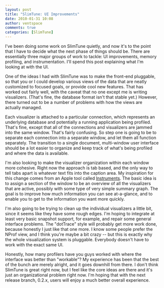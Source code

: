 ```yaml
---
layout: post
title: "SlimTune: UI Improvements"
date: 2010-01-31 10:08
author: ventspace
comments: true
categories: [SlimTune]
---
```

I've been doing some work on SlimTune quietly, and now it's to the point that I have to decide what the next phase of things should be. There are essentially three major groups of work to tackle: UI improvements, memory profiling, and instrumentation. I'll spend this post explaining what I'm looking at with the UI.

One of the ideas I had with SlimTune was to make the front-end pluggable, so that you or I could develop various views of the data that are neatly customized to focused goals, or provide cool new features. That has worked out fairly well, with the caveat that no one except me is writing visualizers. (That's fine, the database format isn't that stable yet.) However, there turned out to be a number of problems with how the views are actually managed.

Each visualizer is attached to a particular connection, which represents an underlying database and potentially a running application being profiled. That's fine, except that all of the connections and visualizers are jammed into the same window. That's fairly confusing. So step one is going to be to separate each connection into a separate window, and let them all function separately. The transition to a single document, multi-window user interface should be a lot easier to organize and keep track of what's being profiled and where the data is available.

I'm also looking to make the visualizer organization within each window more cohesive. Right now the approach is tab based, and the only way to tell tabs apart is whatever text fits into the caption area. My inspiration for this change comes from an Apple tool called <a href="http://developer.apple.com/mac/library/DOCUMENTATION/DeveloperTools/Conceptual/InstrumentsUserGuide/Introduction/Introduction.html">Instruments</a>. The basic idea is to assign a section of the window to be an overview of all the visualizers that are active, possibly with some type of very simple summary graph. The goal is to improve how much information you can see at-a-glance, and to enable you to get to the information you want more quickly.

I'm also going to be trying to clean up the individual visualizers a little bit, since it seems like they have some rough edges. I'm hoping to integrate at least very basic snapshot support, for example, and repair some general interface problems. The "dotTrace" style will probably get more work done, because honestly I just like that one more. I know some people prefer the NProf view, and I think you're maybe a bit crazy -- but this is exactly why the whole visualization system is pluggable. Everybody doesn't have to work with the exact same UI.

Honestly, how many profilers have you guys worked with where the interface was better than "workable"? My experience has been that the best of the bunch are merely alright, and it goes downhill from there. I don't think SlimTune is great right now, but I feel like the core ideas are there and it's just an organizational problem right now. I'm hoping that with the next release branch, 0.2.x, users will enjoy a much better overall experience.

